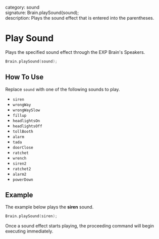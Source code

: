 category: sound  
signature: Brain.playSound(sound);  
description: Plays the sound effect that is entered into the parentheses.

# Play Sound

Plays the specified sound effect through the EXP Brain's Speakers.

```cpp
Brain.playSound(sound);
```

## How To Use

Replace `sound` with one of the following sounds to play.

- `siren`
- `wrongWay`
- `wrongWaySlow`
- `fillup`
- `headlightsOn`
- `headlightsOff`
- `tollBooth`
- `alarm`
- `tada`
- `doorClose`
- `ratchet`
- `wrench`
- `siren2`
- `ratchet2`
- `alarm2`
- `powerDown`

## Example

The example below plays the **siren** sound.

```cpp
Brain.playSound(siren);   
```

Once a sound effect starts playing, the proceeding command will begin executing immediately.

<advanced>
</advanced>
